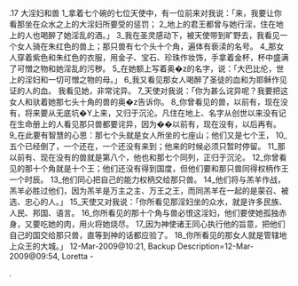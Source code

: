.17 
大淫妇和兽 
1_拿着七个碗的七位天使中，有一位前来对我说：「来，我要让你看那坐在众水之上的大淫妇所要受的惩罚； 2_地上的君王都曾与她行淫，住在地上的人也喝醉了她淫乱的酒。」 3_我在圣灵感动下，被天使带到旷野去，我看见一个女人骑在朱红色的兽上；那只兽有七个头十个角，遍体有亵渎的名号。 4_那女人穿着紫色和朱红色的衣服，用金子、宝石、珍珠作妆饰，手拿着金杯，杯中盛满了可憎之物和她淫乱的污秽。 5_在她额上写着奥�z的名字，说：「大巴比伦，世上的淫妇和一切可憎之物的母。」 6_我又看见那女人喝醉了圣徒的血和为耶稣作见证的人的血。 
我看见她，非常诧异。 7_天使对我说：「你为甚么诧异呢？我要把这女人和驮着她那七头十角的兽的奥�z告诉你。 8_你曾看见的兽，以前有，现在没有，将来要从无底坑�Y上来，又归于沉沦。凡住在地上、名字从创世以来没有记在生命册上的人看见那只兽都要诧异，因为��以前有，现在没有，以后再有。 9_在此要有智慧的心思：那七个头就是女人所坐的七座山；他们又是七个王， 10_五个已经倒了，一个还在，一个还没有来到；他来的时候必须只暂时停留。 11_那以前有、现在没有的兽就是第八个，他也和那七个同列，正归于沉沦。 12_你曾看见的那十个角就是十个王；他们还没有得到国度，但他们要和那只兽同得权柄作王一个时辰。 13_他们同心把自己的能力权柄交给那只兽。 14_他们将与羔羊作战，羔羊必胜过他们，因为羔羊是万主之主、万王之王，而同羔羊在一起的是蒙召、被选、忠心的人。」 
15_天使又对我说：「你所看见那淫妇坐的众水，就是许多民族、人民、邦国、语言。 16_你所看见的那十个角与兽必恨这淫妇，他们要使她孤独赤身，又要吃她的肉，用火将她烧尽。 17_因为神使诸王同心执行他的旨意，把他们自己的国交给那只兽，直等到神的话都应验了。 18_你所看见的那女人就是管辖地上众王的大城。」 
12-Mar-2009@10:21, Backup Description=12-Mar-2009@09:54, Loretta - 
     
.